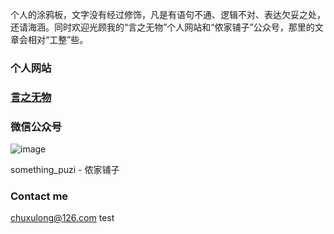 个人的涂鸦板，文字没有经过修饰，凡是有语句不通、逻辑不对、表达欠妥之处，还请海涵。同时欢迎光顾我的“言之无物”个人网站和“侬家铺子”公众号，那里的文章会相对“工整”些。

### 个人网站
### [言之无物](http://yanzhiww.top)

### 微信公众号

![image](http://yanzhiww.top/wordpress/wp-content/uploads/2016/08/%E9%93%BA%E5%AD%90.jpg)

something_puzi - 侬家铺子


### Contact me

[chuxulong@126.com](mailto:chuxulong@126.com)
test

